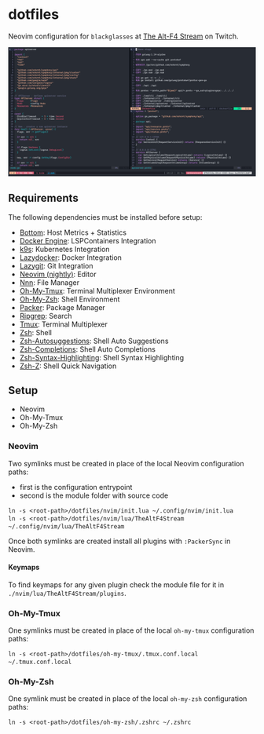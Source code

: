 # dotfiles

Neovim configuration for `blackglasses` at [The Alt-F4 Stream](https://www.twitch.tv/thealtf4stream) on Twitch.

![The Alt-F4 Stream][preview]

## Requirements

The following dependencies must be installed before setup:

- [Bottom](https://github.com/clementtsang/bottom): Host Metrics + Statistics
- [Docker Engine](https://docs.docker.com/engine/install/): LSPContainers Integration
- [k9s](https://k9scli.io/): Kubernetes Integration
- [Lazydocker](https://github.com/jesseduffield/lazydocker): Docker Integration
- [Lazygit](https://github.com/jesseduffield/lazygit): Git Integration
- [Neovim (nightly)](https://github.com/neovim/neovim/releases/tag/nightly): Editor
- [Nnn](https://github.com/jarun/nnn): File Manager
- [Oh-My-Tmux](https://github.com/gpakosz/.tmux): Terminal Multiplexer Environment
- [Oh-My-Zsh](https://github.com/ohmyzsh/ohmyzsh): Shell Environment
- [Packer](https://github.com/wbthomason/packer.nvim): Package Manager
- [Ripgrep](https://github.com/BurntSushi/ripgrep): Search
- [Tmux](https://github.com/tmux/tmux): Terminal Multiplexer
- [Zsh](https://github.com/ohmyzsh/ohmyzsh/wiki/Installing-ZSH): Shell
- [Zsh-Autosuggestions](https://github.com/zsh-users/zsh-autosuggestions): Shell Auto Suggestions
- [Zsh-Completions](https://github.com/zsh-users/zsh-completions): Shell Auto Completions
- [Zsh-Syntax-Highlighting](https://github.com/zsh-users/zsh-syntax-highlighting): Shell Syntax Highlighting
- [Zsh-Z](https://github.com/agkozak/zsh-z): Shell Quick Navigation

## Setup

- Neovim
- Oh-My-Tmux
- Oh-My-Zsh

### Neovim

Two symlinks must be created in place of the local Neovim configuration paths:

- first is the configuration entrypoint
- second is the module folder with source code

```shell
ln -s <root-path>/dotfiles/nvim/init.lua ~/.config/nvim/init.lua
ln -s <root-path>/dotfiles/nvim/lua/TheAltF4Stream ~/.config/nvim/lua/TheAltF4Stream
```

Once both symlinks are created install all plugins with `:PackerSync` in Neovim.

#### Keymaps

To find keymaps for any given plugin check the module file for it in `./nvim/lua/TheAltF4Stream/plugins`.

### Oh-My-Tmux

One symlinks must be created in place of the local `oh-my-tmux` configuration paths:

```shell
ln -s <root-path>/dotfiles/oh-my-tmux/.tmux.conf.local ~/.tmux.conf.local
```

### Oh-My-Zsh

One symlink must be created in place of the local `oh-my-zsh` configuration paths:

```shell
ln -s <root-path>/dotfiles/oh-my-zsh/.zshrc ~/.zshrc
```

[preview]: https://github.com/ALT-F4-LLC/dotfiles/blob/main/TheAltF4Stream.gif "The Alt-F4 Stream"
